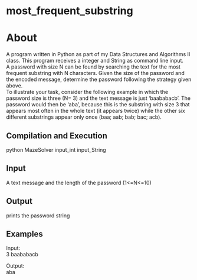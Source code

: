 # most_frequent_substring
<H1>About</H1>
<body>
A program written in Python as part of my Data Structures and Algorithms II class. This program receives a integer and String as command line input.<br>
A password with size N can be found by searching the text for the most frequent substring with N characters.
Given the size of the password and the encoded message, determine the password following the strategy
given above. <br>
To illustrate your task, consider the following example in which the password size is three (N= 3) and the text
message is just ‘baababacb’. The password would then be ‘aba’, because this is the substring with size 3 that
appears most often in the whole text (it appears twice) while the other six different substrings appear only once
(baa; aab; bab; bac; acb).

<H2>Compilation and Execution</H2>
python MazeSolver input_int input_String <br>
</body>
  
<H2>Input</H2>
  <body>
  A text message and the length of the password (1<=N<=10)
  </body>
<H2>Output</H2>  
  <body>
  prints the password string
  </body>
  
<H2>Examples</H2>  
  <body>
  Input:<br>
  3
  baababacb
 
  Output:<br>
  aba
  
  </body>

